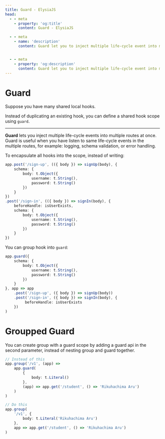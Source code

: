 ```yaml
---
title: Guard - ElysiaJS
head:
  - - meta
    - property: 'og:title'
      content: Guard - ElysiaJS

  - - meta
    - name: 'description'
      content: Guard let you to inject multiple life-cycle event into multiple routes at once. Guard is useful when you have duplicated life-cycle in the multiple route, for example. logging, schema validation, or error handling. You can use ".guard" to inject the life-cycle event to multiple routes.


  - - meta
    - property: 'og:description'
      content: Guard let you to inject multiple life-cycle event into multiple routes at once. Guard is useful when you have duplicated life-cycle in the multiple route, for example. logging, schema validation, or error handling. You can use ".guard" to inject the life-cycle event to multiple routes.
---
```


# Guard
Suppose you have many shared local hooks.

Instead of duplicating an existing hook, you can define a shared hook scope using `guard`.

---
**Guard** lets you inject multiple life-cycle events into multiple routes at once. Guard is useful when you have listen to same life-cycle events in the multiple routes, for example: logging, schema validation, or error handling.

To encapsulate all hooks into the scope, instead of writing:
```typescript
app.post('/sign-up', (({ body }) => signUp(body), {
    schema: {
        body: t.Object({
            username: t.String(),
            password: t.String()
        })
    }
})
.post('/sign-in', (({ body }) => signIn(body), {
    beforeHandle: isUserExists,
    schema: {
        body: t.Object({
            username: t.String(),
            password: t.String()
        })
    }
})
```

You can group hook into `guard`:
```typescript
app.guard({
    schema: {
        body: t.Object({
            username: t.String(),
            password: t.String()
        })
    }
}, app => app
    .post('/sign-up', ({ body }) => signUp(body))
    .post('/sign-in', ({ body }) => signIn(body), {
         beforeHandle: isUserExists
    })
)
```

# Groupped Guard
You can create group with a guard scope by adding a guard api in the second parameter, instead of nesting group and guard together.

```ts
// Instead of this
app.group('/v1', (app) =>
    app.guard(
        {
            body: t.Literal()
        },
        (app) => app.get('/student', () => 'Rikuhachima Aru')
    )
)

// Do this
app.group(
    '/v1', {
        body: t.Literal('Rikuhachima Aru')
    }, 
    app => app.get('/student', () => 'Rikuhachima Aru')
)
```

